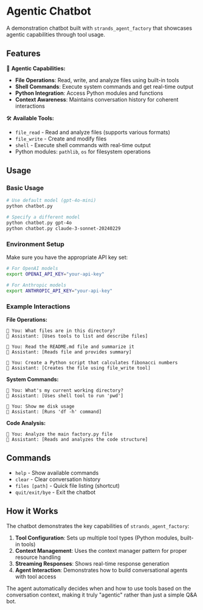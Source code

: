 # Agentic Chatbot

A demonstration chatbot built with `strands_agent_factory` that showcases agentic capabilities through tool usage.

## Features

🤖 **Agentic Capabilities:**
- **File Operations**: Read, write, and analyze files using built-in tools
- **Shell Commands**: Execute system commands and get real-time output  
- **Python Integration**: Access Python modules and functions
- **Context Awareness**: Maintains conversation history for coherent interactions

🛠️ **Available Tools:**
- `file_read` - Read and analyze files (supports various formats)
- `file_write` - Create and modify files
- `shell` - Execute shell commands with real-time output
- Python modules: `pathlib`, `os` for filesystem operations

## Usage

### Basic Usage
```bash
# Use default model (gpt-4o-mini)
python chatbot.py

# Specify a different model
python chatbot.py gpt-4o
python chatbot.py claude-3-sonnet-20240229
```

### Environment Setup
Make sure you have the appropriate API key set:
```bash
# For OpenAI models
export OPENAI_API_KEY="your-api-key"

# For Anthropic models  
export ANTHROPIC_API_KEY="your-api-key"
```

### Example Interactions

**File Operations:**
```
👤 You: What files are in this directory?
🤖 Assistant: [Uses tools to list and describe files]

👤 You: Read the README.md file and summarize it
🤖 Assistant: [Reads file and provides summary]

👤 You: Create a Python script that calculates fibonacci numbers
🤖 Assistant: [Creates the file using file_write tool]
```

**System Commands:**
```
👤 You: What's my current working directory?
🤖 Assistant: [Uses shell tool to run 'pwd']

👤 You: Show me disk usage
🤖 Assistant: [Runs 'df -h' command]
```

**Code Analysis:**
```
👤 You: Analyze the main factory.py file
🤖 Assistant: [Reads and analyzes the code structure]
```

## Commands

- `help` - Show available commands
- `clear` - Clear conversation history
- `files [path]` - Quick file listing (shortcut)
- `quit/exit/bye` - Exit the chatbot

## How it Works

The chatbot demonstrates the key capabilities of `strands_agent_factory`:

1. **Tool Configuration**: Sets up multiple tool types (Python modules, built-in tools)
2. **Context Management**: Uses the context manager pattern for proper resource handling
3. **Streaming Responses**: Shows real-time response generation
4. **Agent Interaction**: Demonstrates how to build conversational agents with tool access

The agent automatically decides when and how to use tools based on the conversation context, making it truly "agentic" rather than just a simple Q&A bot.